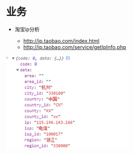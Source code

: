 # 业务

- 淘宝ip分析 

    - http://ip.taobao.com/index.html
    - http://ip.taobao.com/service/getIpInfo.php

![](/static/img/java/taobao_ip.png)